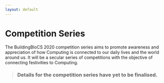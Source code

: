 ```yaml
---
layout: default
---
```


# Competition Series

The BuildingBloCS 2020 competition series aims to promote awareness and appreciation of how Computing is connected to our daily lives and the world around us. It will be a secular series of competitions with the objective of connecting festivities to Computing.

> ### Details for the competition series have yet to be finalised.
